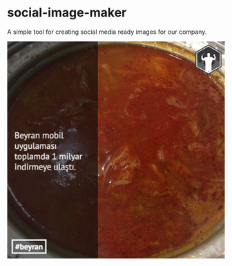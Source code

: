 # social-image-maker
A simple tool for creating social media ready images for our company.

![Özlemimsin](https://github.com/orkestra-studios/social-image-maker/raw/master/orkestra-img.png "İnşallah kavuşacağımız günler de gelecek")
